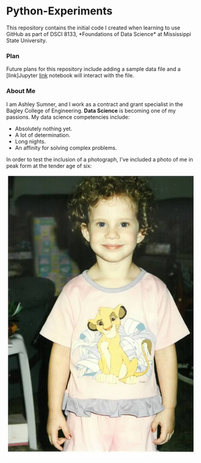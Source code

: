 <h1>Python-Experiments</h1>
This repository contains the initial code I created when learning to use GitHub as part of DSCI 8133, *Foundations of Data Science* at Mississippi State University.
<h3>Plan</h3>
Future plans for this repository include adding a sample data file and a [link]Jupyter <a href="https://jupyter.org/ ">link</a> notebook will interact with the file.
<h3>About Me</h3>
I am Ashley Sumner, and I work as a contract and grant specialist in the Bagley College of Engineering. <b>Data Science</b> is becoming one of my passions.
My data science competencies include:
<ul>
  <li>Absolutely nothing yet.</li>
  <li>A lot of determination.</li>
  <li>Long nights.</li>
  <li>An affinity for solving complex problems.</li>
</ul>
In order to test the inclusion of a photograph, I've included a photo of me in peak form at the tender age of six:

![00-pdR39F-Nso6mDAs1RRZSzSBnnRLwz7o_Ugjk5aGu8b6Sxu2dbPV_zvJ_Wk1yfasJ.jpg](https://github.com/Adcardenas91/Python-Experiments/blob/c23e42f3f898623c369dfae3db19a24b66506a4e/00-pdR39F-Nso6mDAs1RRZSzSBnnRLwz7o_Ugjk5aGu8b6Sxu2dbPV_zvJ_Wk1yfasJ.jpg)
